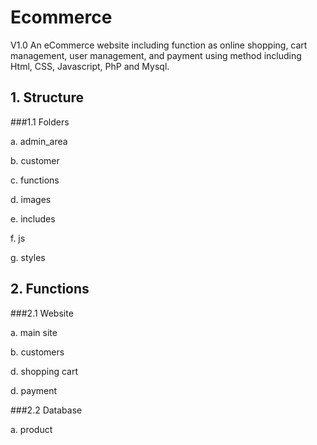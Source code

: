 # Ecommerce
V1.0
An eCommerce website including function as online shopping, cart management, user management, and payment using method including Html, CSS, Javascript, PhP and Mysql.

## 1. Structure 
###1.1 Folders 

 a. admin_area 

 b. customer 
 
 c. functions 
 
 d. images 
 
 e. includes 
 
 f. js 
 
 g. styles

## 2. Functions
###2.1 Website
	
 a. main site
 
 b. customers

 d. shopping cart
 
 d. payment

###2.2 Database

 a. product
